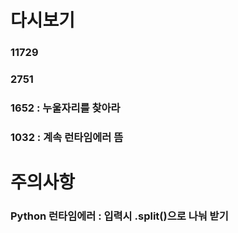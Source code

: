 # 다시보기
### 11729
### 2751
### 1652 : 누울자리를 찾아라
### 1032 : 계속 런타임에러 뜸

# 주의사항
### Python 런타임에러 : 입력시 .split()으로 나눠 받기